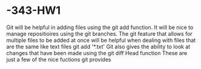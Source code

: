 # -343-HW1
Git will be helpful in adding files using the git add function.
It will be nice to manage repositioires using the git branches. 
The git feature that allows for multiple files to be added at once will be helpful
when dealing with files that are the same like text files git add '*.txt'
Git also gives the ability to look at changes that have been made using the git diff Head function
These are just a few of the nice fuctions git provides
